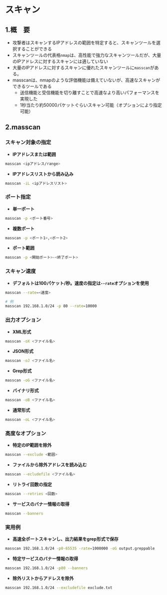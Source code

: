 # スキャン
## 1.概　要
- 攻撃者はスキャンするIPアドレスの範囲を特定すると、スキャンツールを選択することができる
- スキャンツールの代表格`nmap`は、高性能で強力なスキャンツールだが、大量のIPアドレスに対するスキャンには適していない
- 大量のIPアドレスに対するスキャンに優れたスキャンツールに`masscan`がある。
- masscanは、nmapのような評価機能は備えていないが、高速なスキャンができるツールである
  - 送信機能と受信機能を切り離すことで高速なより高いパフォーマンスを実現した
  - 1秒当たり約50000パケットぐらいスキャン可能（オプションにより指定可能） 

## 2.masscan
### スキャン対象の指定

- **IPアドレスまたは範囲**
```bash
masscan <ipアドレス/range>
```

- **IPアドレスリストから読み込み**
```bash
masscan -iL <ipアドレスリスト>
```

### ポート指定

- **単一ポート**
```bash
masscan -p <ポート番号>
```

- **複数ポート**
```bash
masscan -p <ポート1>,<ポート2>
```

- **ポート範囲**
```bash
masscan -p <開始ポート>-<終了ポート>
```

### スキャン速度
- **デフォルトは100パケット/秒。速度の指定は`--rate`オプションを使用**
```bash
masscan --rate=<速度>

# 例
masscan 192.168.1.0/24 -p 80 --rate=10000
```

### 出力オプション
- **XML形式**
```bash
masscan -oX <ファイル名>
```

- **JSON形式**
```bash
masscan -oJ <ファイル名>
```

- **Grep形式**
```bash
masscan -oG <ファイル名>
```

- **バイナリ形式**
```bash
masscan -oB <ファイル名>
```

- **通常形式**
```bash
masscan -oL <ファイル名>
```

### 高度なオプション

- **特定のIP範囲を除外** 
```bash
masscan --exclude <範囲>
```

- **ファイルから除外アドレスを読み込む**
```bash
masscan --ecludefile <ファイル名>
```

- **リトライ回数の指定**
```bash
masscan --retries <回数>
```

- **サービスのバナー情報の取得**
```bash
masscan --banners
```

### 実用例

- **高速全ポートスキャンし、出力結果をgrep形式で保存**
```bash
masscan 192.168.1.0/24 -p0-65535 -rate=1000000 -oG output.greppable 
```

- **特定サービスのバナー情報の取得**
```bash
masscan 192.168.1.0/24 -p80 --banners 
```

- **除外リストからアドレスを除外**
```bash
masscan 192.168.1.0/24 --excludefile exclude.txt 
```
